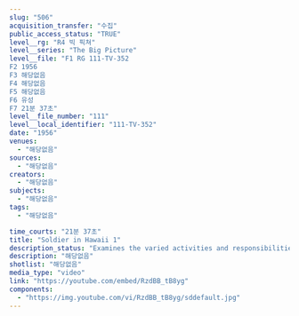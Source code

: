 ```yaml
---
slug: "506"
acquisition_transfer: "수집"
public_access_status: "TRUE"
level__rg: "R4 빅 픽쳐"
level__series: "The Big Picture"
level__file: "F1 RG 111-TV-352
F2 1956
F3 해당없음
F4 해당없음
F5 해당없음
F6 유성
F7 21분 37초"
level__file_number: "111"
level__local_identifier: "111-TV-352"
date: "1956"
venues: 
  - "해당없음"
sources: 
  - "해당없음"
creators: 
  - "해당없음"
subjects: 
  - "해당없음"
tags: 
  - "해당없음"

time_courts: "21분 37초"
title: "Soldier in Hawaii 1"
description_status: "Examines the varied activities and responsibilities of the 25th Infantry Division stationed there. The National Guard`s role is spelled out in an interview with Governor Samuel King."
description: "해당없음"
shotlist: "해당없음"
media_type: "video"
link: "https://youtube.com/embed/RzdBB_tB8yg"
components: 
  - "https://img.youtube.com/vi/RzdBB_tB8yg/sddefault.jpg"
---
```

